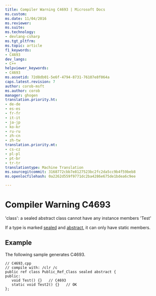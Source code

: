 ```yaml
---
title: Compiler Warning C4693 | Microsoft Docs
ms.custom: 
ms.date: 11/04/2016
ms.reviewer: 
ms.suite: 
ms.technology:
- devlang-csharp
ms.tgt_pltfrm: 
ms.topic: article
f1_keywords:
- C4693
dev_langs:
- C++
helpviewer_keywords:
- C4693
ms.assetid: 72d8db01-5e6f-4794-8731-76107e8f064a
caps.latest.revision: 7
author: corob-msft
ms.author: corob
manager: ghogen
translation.priority.ht:
- de-de
- es-es
- fr-fr
- it-it
- ja-jp
- ko-kr
- ru-ru
- zh-cn
- zh-tw
translation.priority.mt:
- cs-cz
- pl-pl
- pt-br
- tr-tr
translationtype: Machine Translation
ms.sourcegitcommit: 3168772cbb7e8127523bc2fc2da5cc9b4f59beb8
ms.openlocfilehash: 0a2262d559f9771dc2ba4286e675de1bdea6c9ee

---
```

# Compiler Warning C4693
'class': a sealed abstract class cannot have any instance members 'Test'  
  
 If a type is marked [sealed](../../windows/sealed-cpp-component-extensions.md) and [abstract](../../windows/abstract-cpp-component-extensions.md), it can only have static members.  
  
## Example  
 The following sample generates C4693.  
  
```  
// C4693.cpp  
// compile with: /clr /c  
public ref class Public_Ref_Class sealed abstract {  
public:  
   void Test() {}   // C4693  
   static void Test2() {}   // OK  
};  
```


<!--HONumber=Jan17_HO1-->


